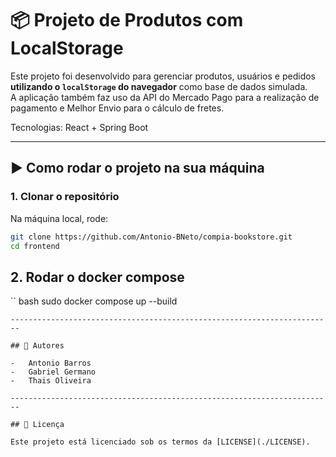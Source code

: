 # 📦 Projeto de Produtos com LocalStorage

Este projeto foi desenvolvido para gerenciar produtos, usuários e
pedidos **utilizando o `localStorage` do navegador** como base de dados
simulada.\
A aplicação também faz uso da API do Mercado Pago para a realização de pagamento
e Melhor Envio para o cálculo de fretes.

Tecnologias: React + Spring Boot

------------------------------------------------------------------------

## ▶️ Como rodar o projeto na sua máquina

### 1. Clonar o repositório

Na máquina local, rode:

``` bash
git clone https://github.com/Antonio-BNeto/compia-bookstore.git
cd frontend
```

## 2. Rodar o docker compose

`` bash
sudo docker compose up --build
```
------------------------------------------------------------------------

## 👥 Autores

-   Antonio Barros
-   Gabriel Germano
-   Thais Oliveira

------------------------------------------------------------------------

## 📄 Licença

Este projeto está licenciado sob os termos da [LICENSE](./LICENSE).
